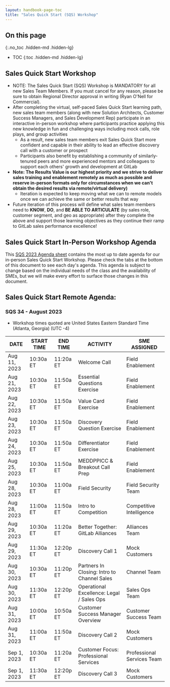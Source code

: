 ```yaml
---
layout: handbook-page-toc
title: "Sales Quick Start (SQS) Workshop"
---
```


## On this page
{:.no_toc .hidden-md .hidden-lg}

- TOC
{:toc .hidden-md .hidden-lg}

## Sales Quick Start Workshop
*  NOTE: The Sales Quick Start (SQS) Workshop is MANDATORY for all new Sales Team Members. If you must cancel for any reason, please be sure to obtain Regional Director approval in writing (Ryan O'Nell for Commercial).
*  After completing the virtual, self-paced Sales Quick Start learning path, new sales team members (along with new Solution Architects, Customer Success Managers, and Sales Development Rep) participate in an interactive in-person workshop where participants practice applying this new knowledge in fun and challenging ways including mock calls, role plays, and group activities
   - As a result, new sales team members exit Sales Quick Start more confident and capable in their ability to lead an effective discovery call with a customer or prospect
   - Participants also benefit by establishing a community of similarly-tenured peers and more experienced mentors and colleagues to support each others' growth and development at GitLab
*  **Note: The Results Value is our highest priority and we strive to deliver sales training and enablement remotely as much as possible and reserve in-person formats only for circumstances when we can't obtain the desired results via remote/virtual delivery)**
   - Iteration is expected to keep moving what we can to remote models once we can achieve the same or better results that way
*  Future iteration of this process will define what sales team members need to **KNOW**, **DO**, and **BE ABLE TO ARTICULATE** (by sales role, customer segment, and geo as appropriate) after they complete the above and support those learning objectives as they continue their ramp to GitLab sales performance excellence!

## Sales Quick Start In-Person Workshop Agenda

This [SQS 2023 Agenda sheet](https://docs.google.com/spreadsheets/d/1f64fZCKbrz7JEydEIkUeGZ16nQuLxNgD6RXEM2zEgws/edit?usp=sharing) contains the most up to date agenda for our in-person Sales Quick Start Workshop. Please check the tabs at the bottom of this document to see each day's agenda. This agenda is subject to change based on the individual needs of the class and the availability of SMEs, but we will make every effort to surface those changes in this document.


## Sales Quick Start Remote Agenda:


### SQS 34 - August 2023

* Workshop times quoted are United States Eastern Standard Time (Atlanta, Georgia) (UTC -4)

| DATE | START TIME | END TIME | ACTIVITY | SME ASSIGNED |
| ------ | ------ | ------ | ------ | ------ |
| Aug 11, 2023 | 10:30a ET | 11:20a ET | Welcome Call | Field Enablement  |
| Aug 21, 2023 | 10:30a ET | 11:50a ET | Essential Questions Exercise | Field Enablement  |
| Aug 22, 2023 | 10:30a ET | 11:50a ET | Value Card Exercise | Field Enablement   |
| Aug 23, 2023 | 10:30a ET | 11:50a ET | Discovery Question Exercise | Field Enablement   |
| Aug 24, 2023 | 10:30a ET | 11:50a ET | Differentiator Exercise | Field Enablement   |
| Aug 25, 2023 | 10:30a ET | 11:50a ET | MEDDPPICC & Breakout Call Prep | Field Enablement   |
| Aug 28, 2023 | 10:30a ET | 11:00a ET | Field Security | Field Security Team   |
| Aug 28, 2023 | 11:00a ET | 11:50a ET | Intro to Competition |  Competitive Intelligence   |
| Aug 29, 2023 | 10:30a ET | 11:20a ET | Better Together: GitLab Alliances |   Alliances Team  |
| Aug 29, 2023 | 11:30a ET | 12:20p ET | Discovery Call 1 | Mock Customers  |
| Aug 30, 2023 | 10:30a ET | 11:20p ET | Partners In Closing: Intro to Channel Sales |  Channel Team    |
| Aug 30, 2023 | 11:30a ET | 12:20p ET | Operational Excellence: Legal / Sales Ops | Sales Ops Team  |
| Aug 31, 2023 | 10:00a ET | 10:50a ET  | Customer Success Manager Overview |  Customer Success Team  |
| Aug 31, 2023 | 11:00a ET | 11:50a ET | Discovery Call 2 | Mock Customers |
| Sep 1, 2023 | 10:30a ET | 11:20a ET | Customer Focus: Professional Services | Professional Services Team   |
| Sep 1, 2023 | 11:30a ET | 12:20p ET | Discovery Call 3 | Mock Customers |






